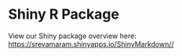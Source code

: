 # Shiny R Package

View our Shiny package overview here: https://sreyamaram.shinyapps.io/ShinyMarkdown//
